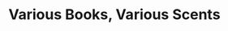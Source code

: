 ---
ee_id: '2213'
site: '1'
type: '2'
url: 2011-193-various-books-various-scents1
title: Various Books, Various Scents
year: '2011'
display_year: '2011'
medium: Books paired with perfume on table.
dims: '35 x 99 x 35.5 inches '
pitch: "​Books paired w/ celeb perfumes. "
ps: "​from left: <i>DNS and BIND 4<sup>th</sup> Edition</i> by Paul Albitz and Cricket
  Liu and<i>Someday</i> by Justin Bieber; <i>E.A.R.L. The Autobiography of DMX </i>as
  told to Smokey D. Fontaine<i> </i>and <i>Black Star</i> by Avril Lavigne; <i>Subculture:
  the Meaning of Style</i> by Dick Hebdige and <i>Jonas For Girls! By Disney Eau de
  Toilette</i> by the Jonas Brothers; <i>The Originality of the Avant-Garde and Other
  Modernist Myths </i>by Rosalind E. Krauss and <i>Queen</i>by Queen Latifah; <i>Studio
  and Cube: On the relationship between where art is made and where art is displayed</i>
  by Brian O’Doherty and <i>Parisienne </i>by Yves Saint Laurent; <i>PUNK 365</i>
  by Holly George-Warren, foreword by Richard Hell and <i>Ready to Rock</i> by Hannah
  Montana "
live_url: ''
related: "[2212] [2011-138-body-talk] 2011-138 Body Talk"
youtube: ''
related_code: ''
imgs: various-books-scents-2011-193-full-database-Team.jpg
subheading: ''
download: ''
add_credit: ''
commission: ''
layout: things-i-made
---